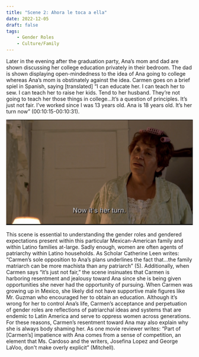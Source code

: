 ```yaml
---
title: "Scene 2: Ahora le toca a ella"
date: 2022-12-05
draft: false
tags:
    - Gender Roles
    - Culture/Family
---
```


Later in the evening after the graduation party, Ana’s mom and dad are shown discussing her college education privately in their bedroom. The dad is shown displaying open-mindedness to the idea of Ana going to college whereas Ana’s mom is obstinately against the idea. Carmen goes on a brief spiel in Spanish, saying [translated] “I can educate her. I can teach her to sew. I can teach her to raise her kids. Tend to her husband. They’re not going to teach her those things in college…It’s a question of principles. It’s just not fair. I’ve worked since I was 13 years old. Ana is 18 years old. It’s her turn now” (00:10:15-00:10:31).  

![Example image](/imgs/scene1_2.png)

This scene is essential to understanding the gender roles and gendered expectations present within this particular Mexican-American family and within Latino families at-large. Sadly enough, women are often agents of patriarchy within Latino households. As Scholar Catherine Leen writes:  “Carmen’s sole opposition to Ana’s plans underlines the fact that…the family matriarch can be more machista than any patriarch” (5). Additionally, when Carmen says “it’s just not fair,” the scene insinuates that Carmen is harboring resentment and jealousy toward Ana since she is being given opportunities she never had the opportunity of pursuing. When Carmen was growing up in Mexico, she likely did not have supportive male figures like Mr. Guzman who encouraged her to obtain an education. Although it’s wrong for her to control Ana’s life, Carmen’s acceptance and perpetuation of gender roles are reflections of patriarchal ideas and systems that are endemic to Latin America and serve to oppress women across generations. For these reasons, Carmen’s resentment toward Ana may also explain why she is always body shaming her. As one movie reviewer writes: “Part of [Carmen’s] impatience with Ana comes from a sense of competition, an element that Ms. Cardoso and the writers, Josefina Lopez and George LaVoo, don't make overly explicit” (Mitchell). 
